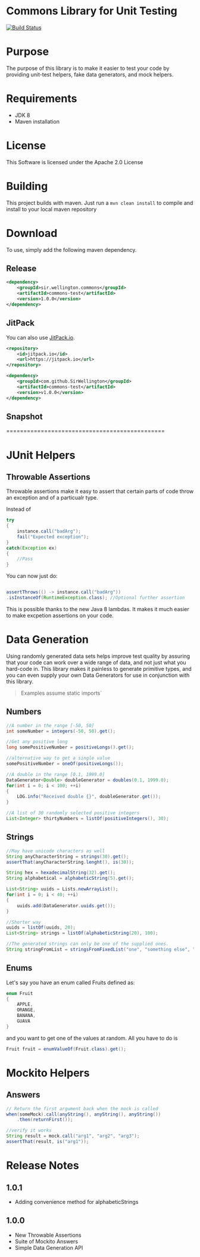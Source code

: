 Commons Library for Unit Testing
==============================================

[![Build Status](https://travis-ci.org/SirWellington/commons-test.svg)](https://travis-ci.org/SirWellington/commons-test)

# Purpose
The purpose of this library is to make it easier to test your code by providing unit-test helpers, fake data generators, and mock helpers.

# Requirements

* JDK 8
* Maven installation

# License

This Software is licensed under the Apache 2.0 License


# Building
This project builds with maven. Just run a `mvn clean install` to compile and install to your local maven repository


# Download

To use, simply add the following maven dependency.

## Release
```xml
<dependency>
	<groupId>sir.wellington.commons</groupId>
	<artifactId>commons-test</artifactId>
	<version>1.0.0</version>
</dependency>
```


## JitPack 

You can also use [JitPack.io](https://jitpack.io/#SirWellington/commons-test/v1.0.0).

```xml
<repository>
    <id>jitpack.io</id>
    <url>https://jitpack.io</url>
</repository>
```

```xml
<dependency>
    <groupId>com.github.SirWellington</groupId>
    <artifactId>commons-test</artifactId>
    <version>v1.0.0</version>
</dependency>
```

## Snapshot

==============================================

# JUnit Helpers

## Throwable Assertions
Throwable assertions make it easy to assert that certain parts of code throw an exception and of a particualr type.

Instead of 

``` java
try
{
	instance.call("badArg");
	fail("Expected exception");
}
catch(Exception ex)
{
	//Pass
}
```
You can now just do: 

``` java

assertThrows(() -> instance.call("badArg"))
.isInstanceOf(RuntimeException.class); //Optional further assertion
```

This is possible thanks to the new Java 8 lambdas. It makes it much easier to make excpetion assertions on your code.


# Data Generation

Using randomly generated data sets helps improve test quality by assuring that your code can work over a wide range of data, 
and not just what you hard-code in. This library makes it painless to generate primitive types, 
and you can even supply your own Data Generators for use in conjunction with this library.


>Examples assume static imports`

## Numbers

```java
//A number in the range [-50, 50]
int someNumber = integers(-50, 50).get();

//Get any positive long
long somePositiveNumber = positiveLongs().get();

//alternative way to get a single value
somePositiveNumber = oneOf(positiveLongs());

//A double in the range [0.1, 1999.0]
DataGenerator<Double> doubleGenerator = doubles(0.1, 1999.0);
for(int i = 0; i < 100; ++i)
{
	LOG.info("Received double {}", doubleGenerator.get());
}

//A list of 30 randomly selected positive integers
List<Integer> thirtyNumbers = listOf(positiveIntegers(), 30);

```
## Strings
```java
//May have unicode characters as well
String anyCharacterString = strings(30).get();
assertThat(anyCharacterString.lenght(), is(30));

String hex = hexadecimalString(32).get();
String alphabetical = alphabeticString(5).get();

List<String> uuids = Lists.newArrayList();
for(int i = 0; i < 40; ++i)
{
	uuids.add(DataGenerator.uuids.get());
}

//Shorter way
uuids = listOf(uuids, 20);
List<String> strings = listOf(alphabeticString(20), 100);

//The generated strings can only be one of the supplied ones.
String stringFromList = stringsFromFixedList("one", "something else", "Java").get();
```

## Enums

Let's say you have an enum called Fruits defined as:
```java
enum Fruit
{
	APPLE,
	ORANGE,
	BANANA,
	GUAVA
}
```
and you want to get one of the values at random. All you have to do is

```java
Fruit fruit = enumValueOf(Fruit.class).get();
```

# Mockito Helpers
## Answers

```java
// Return the first argument back when the mock is called
when(someMock).call(anyString(), anyString(), anyString())
	.then(returnFirst());

//verify it works
String result = mock.call("arg1", "arg2", "arg3");
assertThat(result, is("arg1"));
```

# Release Notes

## 1.0.1
+ Adding convenience method for alphabeticStrings


## 1.0.0
+ New Throwable Assertions
+ Suite of Mockito Answers
+ Simple Data Generation API